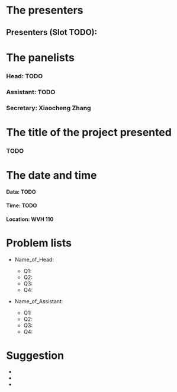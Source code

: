 # The presenters
## Presenters (Slot TODO): 

# The panelists 
### Head: TODO
### Assistant: TODO
### Secretary: Xiaocheng Zhang

# The title of the project presented
### TODO

# The date and time
#### Data: TODO
#### Time: TODO
#### Location: WVH 110

# Problem lists
- Name_of_Head:
  - Q1:
  - Q2:
  - Q3:
  - Q4:

- Name_of_Assistant:
  - Q1:
  - Q2:
  - Q3:
  - Q4:

# Suggestion
- 
- 
-  